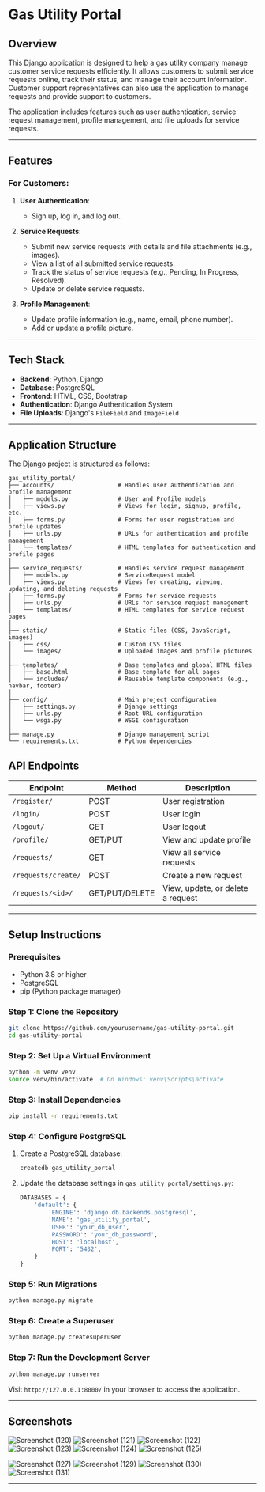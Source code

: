# Gas Utility Portal

## Overview
This Django application is designed to help a gas utility company manage customer service requests efficiently. It allows customers to submit service requests online, track their status, and manage their account information. Customer support representatives can also use the application to manage requests and provide support to customers.

The application includes features such as user authentication, service request management, profile management, and file uploads for service requests.

---

## Features

### For Customers:
1. **User Authentication**:
   - Sign up, log in, and log out.

2. **Service Requests**:
   - Submit new service requests with details and file attachments (e.g., images).
   - View a list of all submitted service requests.
   - Track the status of service requests (e.g., Pending, In Progress, Resolved).
   - Update or delete service requests.

3. **Profile Management**:
   - Update profile information (e.g., name, email, phone number).
   - Add or update a profile picture.

---

## Tech Stack
- **Backend**: Python, Django
- **Database**: PostgreSQL
- **Frontend**: HTML, CSS, Bootstrap
- **Authentication**: Django Authentication System
- **File Uploads**: Django's `FileField` and `ImageField`

---

## Application Structure
The Django project is structured as follows:

```
gas_utility_portal/
├── accounts/                  # Handles user authentication and profile management
│   ├── models.py              # User and Profile models
│   ├── views.py               # Views for login, signup, profile, etc.
│   ├── forms.py               # Forms for user registration and profile updates
│   ├── urls.py                # URLs for authentication and profile management
│   └── templates/             # HTML templates for authentication and profile pages
│
├── service_requests/          # Handles service request management
│   ├── models.py              # ServiceRequest model
│   ├── views.py               # Views for creating, viewing, updating, and deleting requests
│   ├── forms.py               # Forms for service requests
│   ├── urls.py                # URLs for service request management
│   └── templates/             # HTML templates for service request pages
│
├── static/                    # Static files (CSS, JavaScript, images)
│   ├── css/                   # Custom CSS files
│   └── images/                # Uploaded images and profile pictures
│
├── templates/                 # Base templates and global HTML files
│   ├── base.html              # Base template for all pages
│   └── includes/              # Reusable template components (e.g., navbar, footer)
│
├── config/                    # Main project configuration
│   ├── settings.py            # Django settings
│   ├── urls.py                # Root URL configuration
│   └── wsgi.py                # WSGI configuration
│
├── manage.py                  # Django management script
└── requirements.txt           # Python dependencies
```

## API Endpoints
| Endpoint | Method | Description |
|----------|--------|-------------|
| `/register/` | POST | User registration |
| `/login/` | POST | User login |
| `/logout/` | GET | User logout |
| `/profile/` | GET/PUT | View and update profile |
| `/requests/` | GET | View all service requests |
| `/requests/create/` | POST | Create a new request |
| `/requests/<id>/` | GET/PUT/DELETE | View, update, or delete a request |
---

## Setup Instructions

### Prerequisites
- Python 3.8 or higher
- PostgreSQL
- pip (Python package manager)

### Step 1: Clone the Repository
```bash
git clone https://github.com/yourusername/gas-utility-portal.git
cd gas-utility-portal
```

### Step 2: Set Up a Virtual Environment
```bash
python -m venv venv
source venv/bin/activate  # On Windows: venv\Scripts\activate
```

### Step 3: Install Dependencies
```bash
pip install -r requirements.txt
```

### Step 4: Configure PostgreSQL
1. Create a PostgreSQL database:
   ```bash
   createdb gas_utility_portal
   ```
2. Update the database settings in `gas_utility_portal/settings.py`:
   ```python
   DATABASES = {
       'default': {
           'ENGINE': 'django.db.backends.postgresql',
           'NAME': 'gas_utility_portal',
           'USER': 'your_db_user',
           'PASSWORD': 'your_db_password',
           'HOST': 'localhost',
           'PORT': '5432',
       }
   }
   ```

### Step 5: Run Migrations
```bash
python manage.py migrate
```

### Step 6: Create a Superuser
```bash
python manage.py createsuperuser
```

### Step 7: Run the Development Server
```bash
python manage.py runserver
```

Visit `http://127.0.0.1:8000/` in your browser to access the application.

---

## Screenshots
![Screenshot (120)](https://github.com/user-attachments/assets/aaf52aac-1e0c-4863-b705-bcb4600ef4db)
![Screenshot (121)](https://github.com/user-attachments/assets/c730db24-3b22-48e9-ae48-26218d563cbf)
![Screenshot (122)](https://github.com/user-attachments/assets/96138f31-9544-4a49-9ec1-c1eab33373cd)
![Screenshot (123)](https://github.com/user-attachments/assets/9c8b7f26-1932-4b68-9285-5774916c6193)
![Screenshot (124)](https://github.com/user-attachments/assets/0295ce6b-40f8-4569-905e-e7bf4206672d)
![Screenshot (125)](https://github.com/user-attachments/assets/5ef7ee0d-1b24-43b0-8b49-ed6b96d70b31)

![Screenshot (127)](https://github.com/user-attachments/assets/0523456e-8e56-4fda-8f82-d0888d7f0a98)
![Screenshot (129)](https://github.com/user-attachments/assets/7ef2280a-7e7e-49c7-bff0-878b0a5fbda3)
![Screenshot (130)](https://github.com/user-attachments/assets/12b77742-3166-4b9c-bba4-1a859a1cfdca)
![Screenshot (131)](https://github.com/user-attachments/assets/3649fef2-eced-4489-b3df-022b2d37807e)







---




